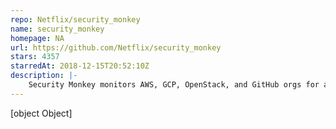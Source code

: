 ```yaml
---
repo: Netflix/security_monkey
name: security_monkey
homepage: NA
url: https://github.com/Netflix/security_monkey
stars: 4357
starredAt: 2018-12-15T20:52:10Z
description: |-
    Security Monkey monitors AWS, GCP, OpenStack, and GitHub orgs for assets and their changes over time.
---
```


[object Object]
